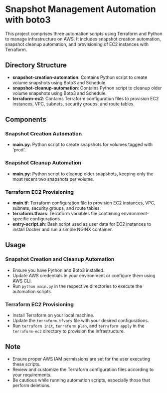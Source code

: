 # Snapshot Management Automation with boto3

This project comprises three automation scripts using Terraform and Python to manage infrastructure on AWS. It includes snapshot creation automation, snapshot cleanup automation, and provisioning of EC2 instances with Terraform.

## Directory Structure

- **snapshot-creation-automation**: Contains Python script to create volume snapshots using Boto3 and Schedule.
- **snapshot-cleanup-automation**: Contains Python script to cleanup older volume snapshots using Boto3 and Schedule.
- **terraform-ec2**: Contains Terraform configuration files to provision EC2 instances, VPC, subnets, security groups, and route tables.

## Components

### Snapshot Creation Automation
- **main.py**: Python script to create snapshots for volumes tagged with 'prod'.

### Snapshot Cleanup Automation
- **main.py**: Python script to cleanup older snapshots, keeping only the most recent two snapshots per volume.

### Terraform EC2 Provisioning
- **main.tf**: Terraform configuration file to provision EC2 instances, VPC, subnets, security groups, and route tables.
- **terraform.tfvars**: Terraform variables file containing environment-specific configurations.
- **entry-script.sh**: Bash script used as user data for EC2 instances to install Docker and run a simple NGINX container.

## Usage

### Snapshot Creation and Cleanup Automation
- Ensure you have Python and Boto3 installed.
- Update AWS credentials in your environment or configure them using AWS CLI.
- Run `python main.py` in the respective directories to execute the automation scripts.

### Terraform EC2 Provisioning
- Install Terraform on your local machine.
- Update the `terraform.tfvars` file with your desired configurations.
- Run `terraform init`, `terraform plan`, and `terraform apply` in the `terraform-ec2` directory to provision the infrastructure.

## Note
- Ensure proper AWS IAM permissions are set for the user executing these scripts.
- Review and customize the Terraform configuration files according to your requirements.
- Be cautious while running automation scripts, especially those that perform deletions.